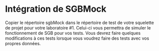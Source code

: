 # Intégration de SGBMock

Copier le répertoire sgbMock dans le répertoire de test de votre squelette de projet pour votre laboratoire #1.  Celui-ci vous permettra de simuler le fonctionnement de SGB pour vos tests.  Vous devrez faire quelques modifications à ces tests lorsque vous voudrez faire des tests avec vos propres données.
